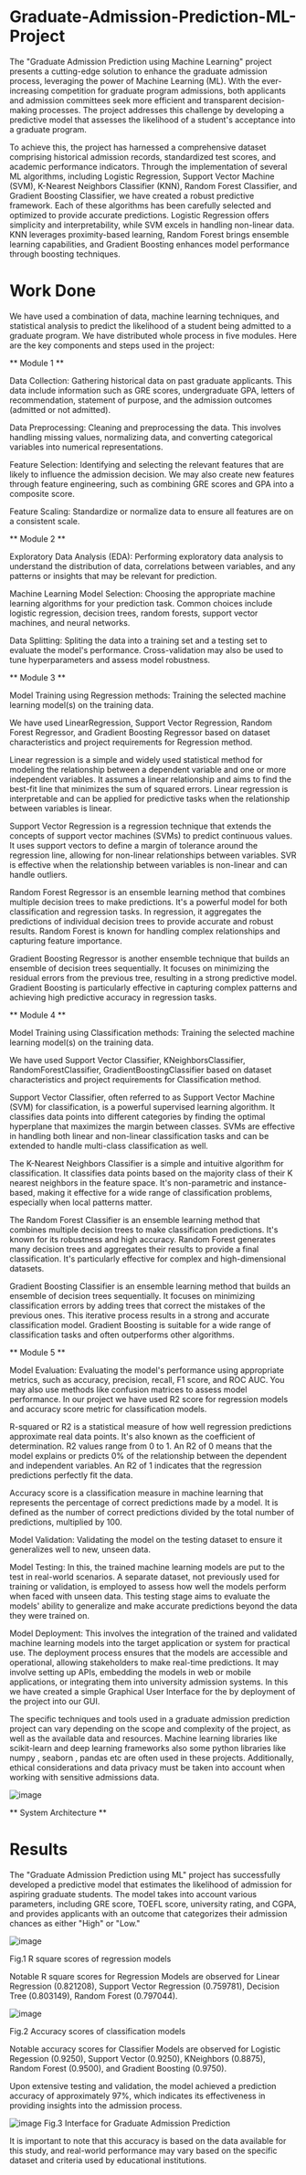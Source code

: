 # Graduate-Admission-Prediction-ML-Project

The "Graduate Admission Prediction using Machine Learning" project presents a cutting-edge solution to enhance the graduate admission process, leveraging the power of Machine Learning (ML). With the ever-increasing competition for graduate program admissions, both applicants and admission committees seek more efficient and transparent decision-making processes. The project addresses this challenge by developing a predictive model that assesses the likelihood of a student's acceptance into a graduate program.

To achieve this, the project has harnessed a comprehensive dataset comprising historical admission records, standardized test scores, and academic performance indicators. Through the implementation of several ML algorithms, including Logistic Regression, Support Vector Machine (SVM), K-Nearest Neighbors Classifier (KNN), Random Forest Classifier, and Gradient Boosting Classifier, we have created a robust predictive framework. Each of these algorithms has been carefully selected and optimized to provide accurate predictions. Logistic Regression offers simplicity and interpretability, while SVM excels in handling non-linear data. KNN leverages proximity-based learning, Random Forest brings ensemble learning capabilities, and Gradient Boosting enhances model performance through boosting techniques.

# Work Done
We have used a combination of data, machine learning techniques, and statistical analysis to predict the likelihood of a student being admitted to a graduate program. We have distributed whole process in five modules. Here are the key components and steps used in the project:

** Module 1 ** 

Data Collection: Gathering historical data on past graduate applicants. This data include information such as GRE scores, undergraduate GPA, letters of recommendation, statement of purpose, and the admission outcomes (admitted or not admitted).

Data Preprocessing: Cleaning and preprocessing the data. This involves handling missing values, normalizing data, and converting categorical variables into numerical representations.

Feature Selection: Identifying and selecting the relevant features that are likely to influence the admission decision. We may also create new features through feature engineering, such as combining GRE scores and GPA into a composite score.

Feature Scaling: Standardize or normalize data to ensure all features are on a consistent scale.

** Module 2 **

Exploratory Data Analysis (EDA): Performing exploratory data analysis to understand the distribution of data, correlations between variables, and any patterns or insights that may be relevant for prediction.

Machine Learning Model Selection: Choosing the appropriate machine learning algorithms for your prediction task. Common choices include logistic regression, decision trees, random forests, support vector machines, and neural networks.

Data Splitting: Spliting the data into a training set and a testing set to evaluate the model's performance. Cross-validation may also be used to tune hyperparameters and assess model robustness.

** Module 3 **

Model Training using Regression methods: Training the selected machine learning model(s) on the training data.

We have used LinearRegression, Support Vector Regression, Random Forest Regressor, and Gradient Boosting Regressor based on dataset characteristics and project requirements for Regression method.

Linear regression is a simple and widely used statistical method for modeling the relationship between a dependent variable and one or more independent variables. It assumes a linear relationship and aims to find the best-fit line that minimizes the sum of squared errors. Linear regression is interpretable and can be applied for predictive tasks when the relationship between variables is linear.

Support Vector Regression is a regression technique that extends the concepts of support vector machines (SVMs) to predict continuous values. It uses support vectors to define a margin of tolerance around the regression line, allowing for non-linear relationships between variables. SVR is effective when the relationship between variables is non-linear and can handle outliers.

Random Forest Regressor is an ensemble learning method that combines multiple decision trees to make predictions. It's a powerful model for both classification and regression tasks. In regression, it aggregates the predictions of individual decision trees to provide accurate and robust results. Random Forest is known for handling complex relationships and capturing feature importance.

Gradient Boosting Regressor is another ensemble technique that builds an ensemble of decision trees sequentially. It focuses on minimizing the residual errors from the previous tree, resulting in a strong predictive model. Gradient Boosting is particularly effective in capturing complex patterns and achieving high predictive accuracy in regression tasks.

** Module 4 **

Model Training using Classification methods: Training the selected machine learning model(s) on the training data.

We have used Support Vector Classifier, KNeighborsClassifier, RandomForestClassifier, GradientBoostingClassifier based on dataset characteristics and project requirements for Classification method.

Support Vector Classifier, often referred to as Support Vector Machine (SVM) for classification, is a powerful supervised learning algorithm. It classifies data points into different categories by finding the optimal hyperplane that maximizes the margin between classes. SVMs are effective in handling both linear and non-linear classification tasks and can be extended to handle multi-class classification as well.

The K-Nearest Neighbors Classifier is a simple and intuitive algorithm for classification. It classifies data points based on the majority class of their K nearest neighbors in the feature space. It's non-parametric and instance-based, making it effective for a wide range of classification problems, especially when local patterns matter.

The Random Forest Classifier is an ensemble learning method that combines multiple decision trees to make classification predictions. It's known for its robustness and high accuracy. Random Forest generates many decision trees and aggregates their results to provide a final classification. It's particularly effective for complex and high-dimensional datasets.

Gradient Boosting Classifier is an ensemble learning method that builds an ensemble of decision trees sequentially. It focuses on minimizing classification errors by adding trees that correct the mistakes of the previous ones. This iterative process results in a strong and accurate classification model. Gradient Boosting is suitable for a wide range of classification tasks and often outperforms other algorithms.

** Module 5 **

Model Evaluation: Evaluating the model's performance using appropriate metrics, such as accuracy, precision, recall, F1 score, and ROC AUC. You may also use methods like confusion matrices to assess model performance. In our project we have used R2 score for regression models and accuracy score metric for classification models.

R-squared or R2 is a statistical measure of how well regression predictions approximate real data points. It's also known as the coefficient of determination. R2 values range from 0 to 1. An R2 of 0 means that the model explains or predicts 0% of the relationship between the dependent and independent variables. An R2 of 1 indicates that the regression predictions perfectly fit the data.

Accuracy score is a classification measure in machine learning that represents the percentage of correct predictions made by a model. It is defined as the number of correct predictions divided by the total number of predictions, multiplied by 100.    

Model Validation: Validating the model on the testing dataset to ensure it generalizes well to new, unseen data.

Model Testing: In this, the trained machine learning models are put to the test in real-world scenarios. A separate dataset, not previously used for training or validation, is employed to assess how well the models perform when faced with unseen data. This testing stage aims to evaluate the models' ability to generalize and make accurate predictions beyond the data they were trained on.

Model Deployment: This involves the integration of the trained and validated machine learning models into the target application or system for practical use. The deployment process ensures that the models are accessible and operational, allowing stakeholders to make real-time predictions. It may involve setting up APIs, embedding the models in web or mobile applications, or integrating them into university admission systems. In this we have created a simple Graphical User Interface for the by deployment of the project into our GUI.            

The specific techniques and tools used in a graduate admission prediction project can vary depending on the scope and complexity of the project, as well as the available data and resources. Machine learning libraries like scikit-learn and deep learning frameworks also some python libraries like numpy , seaborn , pandas etc are often used in these projects. Additionally, ethical considerations and data privacy must be taken into account when working with sensitive admissions data.

![image](https://github.com/kartnagrale/Graduate-Admission-Prediction-ML-Project/assets/115936211/e2511633-3c61-4683-8b65-98fd046cd1ab)

** System Architecture **

# Results 

The "Graduate Admission Prediction using ML" project has successfully developed a predictive model that estimates the likelihood of admission for aspiring graduate students. The model takes into account various parameters, including GRE score, TOEFL score, university rating, and CGPA, and provides applicants with an outcome that categorizes their admission chances as either "High" or "Low."
 
![image](https://github.com/kartnagrale/Graduate-Admission-Prediction-ML-Project/assets/115936211/4c57409b-49d9-4a82-8cd3-0628086355eb)

Fig.1 R square scores of regression models

Notable R square scores for Regression Models are observed for Linear Regression (0.821208), Support Vector Regression (0.759781), Decision Tree (0.803149), Random Forest (0.797044).

![image](https://github.com/kartnagrale/Graduate-Admission-Prediction-ML-Project/assets/115936211/56b00c13-7b5d-4b7a-bdfc-826985b80e70)

Fig.2 Accuracy scores of classification models

Notable accuracy scores for Classifier Models are observed for Logistic Regession (0.9250), Support Vector (0.9250), KNeighbors (0.8875), Random Forest (0.9500), and Gradient Boosting (0.9750).

Upon extensive testing and validation, the model achieved a prediction accuracy of approximately 97%, which indicates its effectiveness in providing insights into the admission process. 

![image](https://github.com/kartnagrale/Graduate-Admission-Prediction-ML-Project/assets/115936211/05d4f696-fe95-4c2e-bfa5-d0e547ab9d80)
Fig.3 Interface for Graduate Admission Prediction

It is important to note that this accuracy is based on the data available for this study, and real-world performance may vary based on the specific dataset and criteria used by educational institutions.
